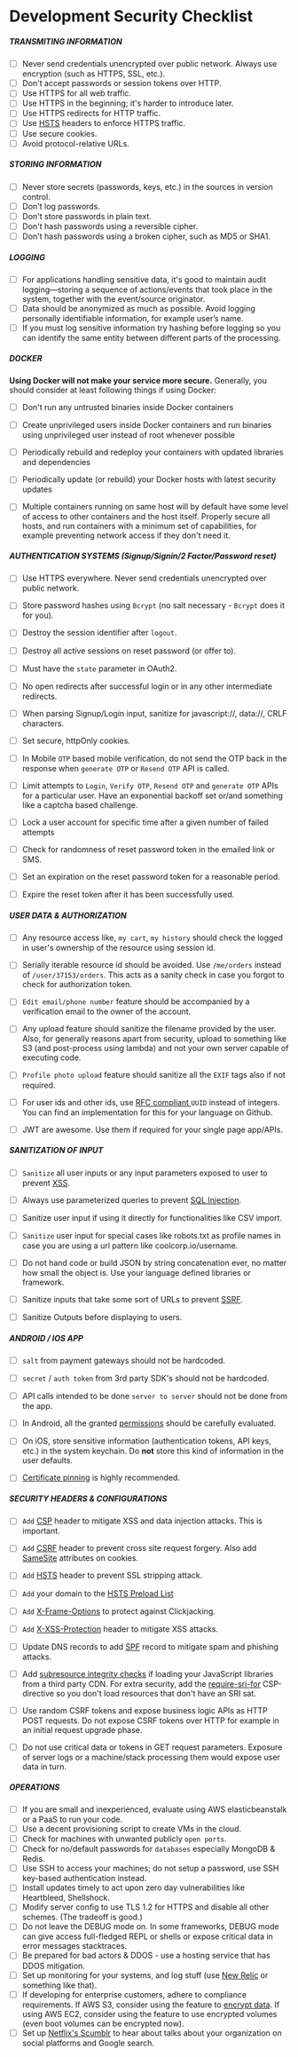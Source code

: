 # Development Security Checklist 

##### TRANSMITING INFORMATION

- [ ] Never send credentials unencrypted over public network. Always use encryption (such as HTTPS, SSL, etc.).
- [ ] Don't accept passwords or session tokens over HTTP.
- [ ] Use HTTPS for all web traffic.
- [ ] Use HTTPS in the beginning; it's harder to introduce later.
- [ ] Use HTTPS redirects for HTTP traffic.
- [ ] Use [HSTS](http://tools.ietf.org/html/rfc6797) headers to enforce HTTPS
  traffic.
- [ ] Use secure cookies.
- [ ] Avoid protocol-relative URLs.

##### STORING INFORMATION

- [ ] Never store secrets (passwords, keys, etc.) in the sources in version control.
- [ ] Don't log passwords.
- [ ] Don't store passwords in plain text.
- [ ] Don't hash passwords using a reversible cipher.
- [ ] Don't hash passwords using a broken cipher, such as MD5 or SHA1.

##### LOGGING

- [ ] For applications handling sensitive data, it's good to maintain audit logging—storing a sequence of actions/events that took place in the system, together with the event/source originator.
- [ ] Data should be anonymized as much as possible. Avoid logging personally identifiable information, for example user’s name.
- [ ] If you must log sensitive information try hashing before logging so you can identify the same entity between different parts of the processing.

##### DOCKER

**Using Docker will not make your service more secure.** Generally, you should consider at least following things if using Docker:

- [ ] Don't run any untrusted binaries inside Docker containers
- [ ] Create unprivileged users inside Docker containers and run binaries using unprivileged user instead of root whenever possible
- [ ] Periodically rebuild and redeploy your containers with updated libraries and dependencies
- [ ] Periodically update (or rebuild) your Docker hosts with latest security updates
- [ ] Multiple containers running on same host will by default have some level of access to other containers and the host itself. Properly secure all hosts, and run containers with a minimum set of capabilities, for example preventing network access if they don't need it.


##### AUTHENTICATION SYSTEMS (Signup/Signin/2 Factor/Password reset) 

- [ ] Use HTTPS everywhere. Never send credentials unencrypted over public network.
- [ ] Store password hashes using `Bcrypt` (no salt necessary - `Bcrypt` does it for you).
- [ ] Destroy the session identifier after `logout`.  
- [ ] Destroy all active sessions on reset password (or offer to).  
- [ ] Must have the `state` parameter in OAuth2.
- [ ] No open redirects after successful login or in any other intermediate redirects.
- [ ] When parsing Signup/Login input, sanitize for javascript://, data://, CRLF characters. 
- [ ] Set secure, httpOnly cookies.
- [ ] In Mobile `OTP` based mobile verification, do not send the OTP back in the response when `generate OTP` or `Resend OTP`  API is called.
- [ ] Limit attempts to `Login`, `Verify OTP`, `Resend OTP` and `generate OTP` APIs for a particular user. Have an exponential backoff set or/and something like a captcha based challenge.
- [ ] Lock a user account for specific time after a given number of failed attempts
- [ ] Check for randomness of reset password token in the emailed link or SMS.
- [ ] Set an expiration on the reset password token for a reasonable period.
- [ ] Expire the reset token after it has been successfully used.


##### USER DATA & AUTHORIZATION
- [ ] Any resource access like, `my cart`, `my history` should check the logged in user's ownership of the resource using session id.
- [ ] Serially iterable resource id should be avoided. Use `/me/orders` instead of `/user/37153/orders`. This acts as a sanity check in case you forgot to check for authorization token. 
- [ ] `Edit email/phone number` feature should be accompanied by a verification email to the owner of the account. 
- [ ] Any upload feature should sanitize the filename provided by the user. Also, for generally reasons apart from security, upload to something like S3 (and post-process using lambda) and not your own server capable of executing code.  
- [ ] `Profile photo upload` feature should sanitize all the `EXIF` tags also if not required.
- [ ] For user ids and other ids, use [RFC compliant ](http://www.ietf.org/rfc/rfc4122.txt) `UUID` instead of integers. You can find an implementation for this for your language on Github.
- [ ] JWT are awesome. Use them if required for your single page app/APIs.


##### SANITIZATION OF INPUT
- [ ] `Sanitize` all user inputs or any input parameters exposed to user to prevent [XSS](https://en.wikipedia.org/wiki/Cross-site_scripting).
- [ ] Always use parameterized queries to prevent [SQL Injection](https://en.wikipedia.org/wiki/SQL_injection).  
- [ ] Sanitize user input if using it directly for functionalities like CSV import.
- [ ] `Sanitize` user input for special cases like robots.txt as profile names in case you are using a url pattern like coolcorp.io/username. 
- [ ] Do not hand code or build JSON by string concatenation ever, no matter how small the object is. Use your language defined libraries or framework.
- [ ] Sanitize inputs that take some sort of URLs to prevent [SSRF](https://docs.google.com/document/d/1v1TkWZtrhzRLy0bYXBcdLUedXGb9njTNIJXa3u9akHM/edit#heading=h.t4tsk5ixehdd).
- [ ] Sanitize Outputs before displaying to users.


##### ANDROID / IOS APP
- [ ] `salt` from payment gateways should not be hardcoded.
- [ ] `secret` / `auth token` from 3rd party SDK's should not be hardcoded.
- [ ] API calls intended to be done `server to server` should not be done from the app.
- [ ] In Android, all the granted  [permissions](https://developer.android.com/guide/topics/security/permissions.html) should be carefully evaluated.
- [ ] On iOS, store sensitive information (authentication tokens, API keys, etc.) in the system keychain. Do __not__ store this kind of information in the user defaults.
- [ ] [Certificate pinning](https://en.wikipedia.org/wiki/HTTP_Public_Key_Pinning) is highly recommended.


##### SECURITY HEADERS & CONFIGURATIONS
- [ ] `Add` [CSP](https://en.wikipedia.org/wiki/Content_Security_Policy) header to mitigate XSS and data injection attacks. This is important.
- [ ] `Add` [CSRF](https://en.wikipedia.org/wiki/Cross-site_request_forgery) header to prevent cross site request forgery. Also add [SameSite](https://tools.ietf.org/html/draft-ietf-httpbis-cookie-same-site-00) attributes on cookies.
- [ ] `Add` [HSTS](https://en.wikipedia.org/wiki/HTTP_Strict_Transport_Security) header to prevent SSL stripping attack.
- [ ] `Add` your domain to the [HSTS Preload List](https://hstspreload.org/)
- [ ] `Add` [X-Frame-Options](https://en.wikipedia.org/wiki/Clickjacking#X-Frame-Options) to protect against Clickjacking.
- [ ] `Add` [X-XSS-Protection](https://www.owasp.org/index.php/OWASP_Secure_Headers_Project#X-XSS-Protection) header to mitigate XSS attacks.
- [ ] Update DNS records to add [SPF](https://en.wikipedia.org/wiki/Sender_Policy_Framework) record to mitigate spam and phishing attacks.
- [ ] Add [subresource integrity checks](https://en.wikipedia.org/wiki/Subresource_Integrity) if loading your JavaScript libraries from a third party CDN. For extra security, add the [require-sri-for](https://w3c.github.io/webappsec-subresource-integrity/#parse-require-sri-for) CSP-directive so you don't load resources that don't have an SRI sat.  
- [ ] Use random CSRF tokens and expose business logic APIs as HTTP POST requests. Do not expose CSRF tokens over HTTP for example in an initial request upgrade phase.
- [ ] Do not use critical data or tokens in GET request parameters. Exposure of server logs or a machine/stack processing them would expose user data in turn.  


##### OPERATIONS
- [ ] If you are small and inexperienced, evaluate using AWS elasticbeanstalk or a PaaS to run your code.
- [ ] Use a decent provisioning script to create VMs in the cloud.
- [ ] Check for machines with unwanted publicly `open ports`.
- [ ] Check for no/default passwords for `databases` especially MongoDB & Redis.
- [ ] Use SSH to access your machines; do not setup a password, use SSH key-based authentication instead.
- [ ] Install updates timely to act upon zero day vulnerabilities like Heartbleed, Shellshock.
- [ ] Modify server config to use TLS 1.2 for HTTPS and disable all other schemes. (The tradeoff is good.)
- [ ] Do not leave the DEBUG mode on. In some frameworks, DEBUG mode can give access full-fledged REPL or shells or expose critical data in error messages stacktraces.
- [ ] Be prepared for bad actors & DDOS - use a hosting service that has DDOS mitigation.
- [ ] Set up monitoring for your systems, and log stuff (use [New Relic](https://newrelic.com/) or something like that).
- [ ] If developing for enterprise customers, adhere to compliance requirements. If AWS S3, consider using the feature to [encrypt data](http://docs.aws.amazon.com/AmazonS3/latest/dev/UsingServerSideEncryption.html). If using AWS EC2, consider using the feature to use encrypted volumes (even boot volumes can be encrypted now).
- [ ] Set up [Netflix's Scumblr](https://github.com/Netflix/Scumblr) to hear about talks about your organization on social platforms and Google search.